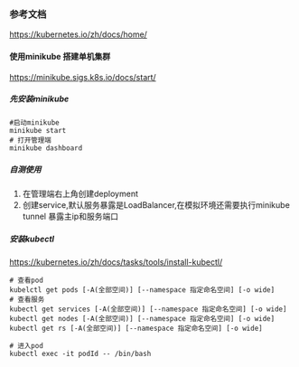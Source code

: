 ### 参考文档

https://kubernetes.io/zh/docs/home/

#### 使用minikube 搭建单机集群

https://minikube.sigs.k8s.io/docs/start/

##### 先安装minikube

```
#启动minikube 
minikube start
# 打开管理端
minikube dashboard
```

##### 自测使用

1. 在管理端右上角创建deployment
2. 创建service,默认服务暴露是LoadBalancer,在模拟环境还需要执行minikube tunnel 暴露主ip和服务端口

##### 安装kubectl

https://kubernetes.io/zh/docs/tasks/tools/install-kubectl/

```
# 查看pod
kubelctl get pods [-A(全部空间)] [--namespace 指定命名空间] [-o wide]
# 查看服务
kubectl get services [-A(全部空间)] [--namespace 指定命名空间] [-o wide]
kubectl get nodes [-A(全部空间)] [--namespace 指定命名空间] [-o wide]
kubectl get rs [-A(全部空间)] [--namespace 指定命名空间] [-o wide]

# 进入pod
kubectl exec -it podId -- /bin/bash
```

